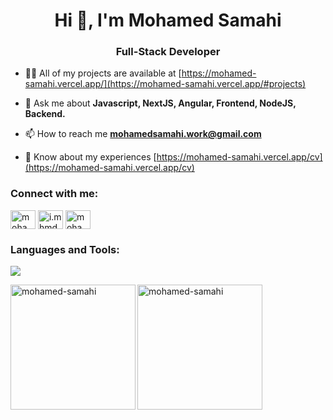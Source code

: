 <h1 align="center">Hi 👋, I'm Mohamed Samahi</h1>
<h3 align="center">Full-Stack Developer</h3>

- 👨‍💻 All of my projects are available at [https://mohamed-samahi.vercel.app/](https://mohamed-samahi.vercel.app/#projects)

- 💬 Ask me about **Javascript, NextJS, Angular, Frontend, NodeJS, Backend.**

- 📫 How to reach me **mohamedsamahi.work@gmail.com**

- 📄 Know about my experiences [https://mohamed-samahi.vercel.app/cv](https://mohamed-samahi.vercel.app/cv)

<h3 align="left">Connect with me:</h3>
<p align="left">
<a href="https://linkedin.com/in/mohamed-samahi" target="blank"><img align="center" src="https://raw.githubusercontent.com/rahuldkjain/github-profile-readme-generator/master/src/images/icons/Social/linked-in-alt.svg" alt="mohamed-samahi" height="30" width="40" /></a>
<a href="https://instagram.com/i.mhmd7" target="blank"><img align="center" src="https://raw.githubusercontent.com/rahuldkjain/github-profile-readme-generator/master/src/images/icons/Social/instagram.svg" alt="i.mhmd7" height="30" width="40" /></a>
<a href="https://www.leetcode.com/mohamed-samahi" target="blank"><img align="center" src="https://raw.githubusercontent.com/rahuldkjain/github-profile-readme-generator/master/src/images/icons/Social/leet-code.svg" alt="mohamed-samahi" height="30" width="40" /></a>
</p>

<h3 align="left">Languages and Tools:</h3>
<!-- <p align="left"> 
  <img src="https://skillicons.dev/icons?i=html,css,js,react,nextjs,angular,nodejs,express,mongodb,postgresql,docker,nestjs,java,spring"/> 
</p> -->

<p align="left"> 
  <img src="https://skillicons.dev/icons?i=react,nextjs,express,nestjs,postgresql,docker,spring,java,html,css,js,angular,mongodb,redux,graphql"/> 
</p>

<!-- <p align="left"> 
  <a href="https://www.w3.org/html/" target="_blank" rel="noreferrer"> 
    <img src="https://raw.githubusercontent.com/devicons/devicon/master/icons/html5/html5-original-wordmark.svg" alt="html5" width="40" height="40"/> 
  </a> 
  <a href="https://www.w3schools.com/css/" target="_blank" rel="noreferrer"> 
    <img src="https://raw.githubusercontent.com/devicons/devicon/master/icons/css3/css3-original-wordmark.svg" alt="css3" width="40" height="40"/> 
  </a> 
  <a href="https://developer.mozilla.org/en-US/docs/Web/JavaScript" target="_blank" rel="noreferrer"> 
    <img src="https://raw.githubusercontent.com/devicons/devicon/master/icons/javascript/javascript-original.svg" alt="javascript" width="40" height="40"/> 
  </a> 
  <a href="https://www.typescriptlang.org/" target="_blank" rel="noreferrer"> 
    <img src="https://raw.githubusercontent.com/devicons/devicon/master/icons/typescript/typescript-original.svg" alt="typescript" width="40" height="40"/> 
  </a> 
  <a href="https://reactjs.org/" target="_blank" rel="noreferrer"> 
    <img src="https://raw.githubusercontent.com/devicons/devicon/master/icons/react/react-original-wordmark.svg" alt="react" width="40" height="40"/> 
  </a> 
  <a href="https://redux.js.org" target="_blank" rel="noreferrer"> 
    <img src="https://raw.githubusercontent.com/devicons/devicon/master/icons/redux/redux-original.svg" alt="redux" width="40" height="40"/> 
  </a> 
  <a href="https://nextjs.org/" target="_blank" rel="noreferrer"> 
    <img src="https://cdn.worldvectorlogo.com/logos/nextjs-2.svg" alt="nextjs" width="40" height="40"/> 
  </a> 
  <a href="https://nodejs.org" target="_blank" rel="noreferrer"> 
    <img src="https://raw.githubusercontent.com/devicons/devicon/master/icons/nodejs/nodejs-original-wordmark.svg" alt="nodejs" width="40" height="40"/> 
  </a> 
  <a href="https://expressjs.com" target="_blank" rel="noreferrer"> 
    <img src="https://raw.githubusercontent.com/devicons/devicon/master/icons/express/express-original-wordmark.svg" alt="express" width="40" height="40"/> 
  </a> 
  <a href="https://www.mongodb.com/" target="_blank" rel="noreferrer"> 
    <img src="https://raw.githubusercontent.com/devicons/devicon/master/icons/mongodb/mongodb-original-wordmark.svg" alt="mongodb" width="40" height="40"/> 
  </a> 
  <a href="https://www.postgresql.org" target="_blank" rel="noreferrer"> 
    <img src="https://raw.githubusercontent.com/devicons/devicon/master/icons/postgresql/postgresql-original-wordmark.svg" alt="postgresql" width="40" height="40"/> 
  </a> 
  <a href="https://firebase.google.com/" target="_blank" rel="noreferrer"> 
    <img src="https://www.vectorlogo.zone/logos/firebase/firebase-icon.svg" alt="firebase" width="40" height="40"/> 
  </a> 
  <a href="https://www.figma.com/" target="_blank" rel="noreferrer"> 
    <img src="https://www.vectorlogo.zone/logos/figma/figma-icon.svg" alt="figma" width="40" height="40"/> 
  </a> 
  <a href="https://tailwindcss.com/" target="_blank" rel="noreferrer"> 
    <img src="https://www.vectorlogo.zone/logos/tailwindcss/tailwindcss-icon.svg" alt="tailwind" width="40" height="40"/> 
  </a> 
</p> -->

<p>
  <img align="left" src="https://github-readme-stats.vercel.app/api/top-langs?username=mohamed-samahi&show_icons=true&locale=en&layout=compact" alt="mohamed-samahi" style="height: 200px;"/>
</p>

<p>
  <img align="center" src="https://github-readme-streak-stats.herokuapp.com/?user=mohamed-samahi&" alt="mohamed-samahi" style="height: 200px;"/>
</p>

